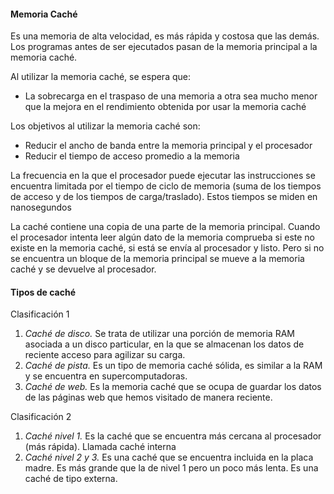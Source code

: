 #### Memoria Caché

Es una memoria de alta velocidad, es más rápida y costosa que las demás. Los programas antes de ser ejecutados pasan de la memoria principal a la memoria caché.

Al utilizar la memoria caché, se espera que:
- La sobrecarga en el traspaso de una memoria a otra sea mucho menor que la mejora en el rendimiento obtenida por usar la memoria caché

Los objetivos al utilizar la memoria caché son:
- Reducir el ancho de banda entre la memoria principal y el procesador
- Reducir el tiempo de acceso promedio a la memoria

La frecuencia en la que el procesador puede ejecutar las instrucciones se encuentra limitada por el tiempo de ciclo de memoria (suma de los tiempos de acceso y de los tiempos de carga/traslado). Estos tiempos se miden en nanosegundos

La caché contiene una copia de una parte de la memoria principal. Cuando el procesador intenta leer algún dato de la memoria comprueba si este no existe en la memoria caché, si está se envía al procesador y listo. Pero si no se encuentra un bloque de la memoria principal se mueve a la memoria caché y se devuelve al procesador.
#### Tipos de caché

Clasificación 1

1. *Caché de disco.* Se trata de utilizar una porción de memoria RAM asociada a un disco particular, en la que se almacenan los datos de reciente acceso para agilizar su carga.
2. *Caché de pista.* Es un tipo de memoria caché sólida, es similar a la RAM y se encuentra en supercomputadoras.
3. *Caché de web.* Es la memoria caché que se ocupa de guardar los datos de las páginas web que hemos visitado de manera reciente.

Clasificación 2

1. *Caché nivel 1.* Es la caché que se encuentra más cercana al procesador (más rápida). Llamada caché interna
2. *Caché nivel 2 y 3.* Es una caché que se encuentra incluida en la placa madre. Es más grande que la de nivel 1 pero un poco más lenta. Es una caché de tipo externa.
